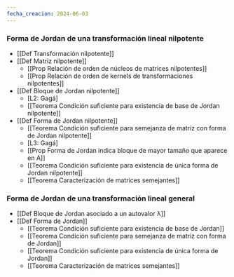 ```yaml
---
fecha_creacion: 2024-06-03
---
```

### Forma de Jordan de una transformación lineal nilpotente
 - [[Def Transformación nilpotente]]
 - [[Def Matriz nilpotente]]
    - [[Prop Relación de orden de núcleos de matrices nilpotentes]]
    - [[Prop Relación de orden de kernels de transformaciones nilpotentes]]
 - [[Def Bloque de Jordan nilpotente]]
    - [L2: Gagá]
    - [[Teorema Condición suficiente para existencia de base de Jordan nilpotente]]
 - [[Def Forma de Jordan nilpotente]]
    - [[Teorema Condición suficiente para semejanza de matriz con forma de Jordan nilpotente]]
    - [L3: Gagá]
    - [[Prop Forma de Jordan indica bloque de mayor tamaño que aparece en A]]
    - [[Teorema Condición suficiente para existencia de única forma de Jordan nilpotente]]
    - [[Teorema Caracterización de matrices semejantes]]

### Forma de Jordan de una transformación lineal general
 - [[Def Bloque de Jordan asociado a un autovalor λ]]
 - [[Def Forma de Jordan]]
   - [[Teorema Condición suficiente para existencia de base de Jordan]]
   - [[Teorema Condición suficiente para semejanza de matriz con forma de Jordan]]
   - [[Teorema Condición suficiente para existencia de única forma de Jordan]]
   - [[Teorema Caracterización de matrices semejantes]]